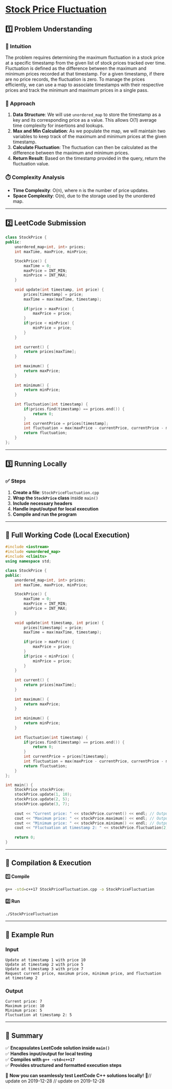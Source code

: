 # **[Stock Price Fluctuation ](https://leetcode.com/problems/stock-price-fluctuation/description/)**  

## **1️⃣ Problem Understanding**  
### **📌 Intuition**  
The problem requires determining the maximum fluctuation in a stock price at a specific timestamp from the given list of stock prices tracked over time. Fluctuation is defined as the difference between the maximum and minimum prices recorded at that timestamp. For a given timestamp, if there are no price records, the fluctuation is zero. To manage the prices efficiently, we can use a map to associate timestamps with their respective prices and track the minimum and maximum prices in a single pass.

### **🚀 Approach**  
1. **Data Structure**: We will use `unordered_map` to store the timestamp as a key and its corresponding price as a value. This allows O(1) average time complexity for insertions and lookups.
2. **Max and Min Calculation**: As we populate the map, we will maintain two variables to keep track of the maximum and minimum prices at the given timestamp. 
3. **Calculate Fluctuation**: The fluctuation can then be calculated as the difference between the maximum and minimum prices.
4. **Return Result**: Based on the timestamp provided in the query, return the fluctuation value.

### **⏱️ Complexity Analysis**  
- **Time Complexity**: O(n), where n is the number of price updates.
- **Space Complexity**: O(n), due to the storage used by the unordered map.

---  

## **2️⃣ LeetCode Submission**  
```cpp
class StockPrice {
public:
    unordered_map<int, int> prices;
    int maxTime, maxPrice, minPrice;

    StockPrice() {
        maxTime = 0;
        maxPrice = INT_MIN;
        minPrice = INT_MAX;
    }
    
    void update(int timestamp, int price) {
        prices[timestamp] = price;
        maxTime = max(maxTime, timestamp);
        
        if(price > maxPrice) {
            maxPrice = price;
        }
        if(price < minPrice) {
            minPrice = price;
        }
    }
    
    int current() {
        return prices[maxTime];
    }
    
    int maximum() {
        return maxPrice;
    }
    
    int minimum() {
        return minPrice;
    }
    
    int fluctuation(int timestamp) {
        if(prices.find(timestamp) == prices.end()) {
            return 0;
        }
        int currentPrice = prices[timestamp];
        int fluctuation = max(maxPrice - currentPrice, currentPrice - minPrice);
        return fluctuation;
    }
};
```  

---  

## **3️⃣ Running Locally**  
### **✅ Steps**  
1. **Create a file**: `StockPriceFluctuation.cpp`  
2. **Wrap the `StockPrice` class** inside `main()`  
3. **Include necessary headers**  
4. **Handle input/output for local execution**  
5. **Compile and run the program**  

---  

## **📝 Full Working Code (Local Execution)**  
```cpp
#include <iostream>
#include <unordered_map>
#include <climits>
using namespace std;

class StockPrice {
public:
    unordered_map<int, int> prices;
    int maxTime, maxPrice, minPrice;

    StockPrice() {
        maxTime = 0;
        maxPrice = INT_MIN;
        minPrice = INT_MAX;
    }
    
    void update(int timestamp, int price) {
        prices[timestamp] = price;
        maxTime = max(maxTime, timestamp);
        
        if(price > maxPrice) {
            maxPrice = price;
        }
        if(price < minPrice) {
            minPrice = price;
        }
    }
    
    int current() {
        return prices[maxTime];
    }
    
    int maximum() {
        return maxPrice;
    }
    
    int minimum() {
        return minPrice;
    }
    
    int fluctuation(int timestamp) {
        if(prices.find(timestamp) == prices.end()) {
            return 0;
        }
        int currentPrice = prices[timestamp];
        int fluctuation = max(maxPrice - currentPrice, currentPrice - minPrice);
        return fluctuation;
    }
};

int main() {
    StockPrice stockPrice;
    stockPrice.update(1, 10);
    stockPrice.update(2, 5);
    stockPrice.update(3, 7);
    
    cout << "Current price: " << stockPrice.current() << endl; // Output: 7
    cout << "Maximum price: " << stockPrice.maximum() << endl; // Output: 10
    cout << "Minimum price: " << stockPrice.minimum() << endl; // Output: 5
    cout << "Fluctuation at timestamp 2: " << stockPrice.fluctuation(2) << endl; // Output: 5
    
    return 0;
}
```  

---  

## **🔧 Compilation & Execution**  
#### **1️⃣ Compile**  
```bash
g++ -std=c++17 StockPriceFluctuation.cpp -o StockPriceFluctuation
```  

#### **2️⃣ Run**  
```bash
./StockPriceFluctuation
```  

---  

## **🎯 Example Run**  
### **Input**  
```
Update at timestamp 1 with price 10
Update at timestamp 2 with price 5
Update at timestamp 3 with price 7
Request current price, maximum price, minimum price, and fluctuation at timestamp 2
```  
### **Output**  
```
Current price: 7
Maximum price: 10
Minimum price: 5
Fluctuation at timestamp 2: 5
```  

---  

## **📌 Summary**  
✅ **Encapsulates LeetCode solution inside `main()`**  
✅ **Handles input/output for local testing**  
✅ **Compiles with `g++ -std=c++17`**  
✅ **Provides structured and formatted execution steps**  

🚀 **Now you can seamlessly test LeetCode C++ solutions locally!** 🚀// update on 2019-12-28
// update on 2019-12-28
